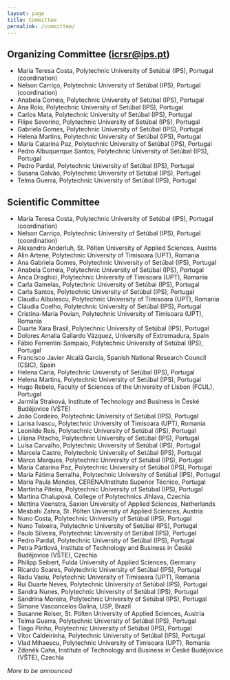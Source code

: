 ```yaml
---
layout: page
title: Committee
permalink: /committee/
---
```


## Organizing Committee ([icrsr@ips.pt](mailto:icrsr@ips.pt))

- Maria Teresa Costa, Polytechnic University of Setúbal (IPS), Portugal (coordination)
- Nelson Carriço, Polytechnic University of Setúbal (IPS), Portugal (coordination)
- Anabela Correia, Polytechnic University of Setúbal (IPS), Portugal
- Ana Rolo,  Polytechnic University of Setúbal (IPS), Portugal
- Carlos Mata, Polytechnic University of Setúbal (IPS), Portugal
- Filipe Severino, Polytechnic University of Setúbal (IPS), Portugal
- Gabriela Gomes, Polytechnic University of Setúbal (IPS), Portugal
- Helena Martins, Polytechnic University of Setúbal (IPS), Portugal
- Maria Catarina Paz, Polytechnic University of Setúbal (IPS), Portugal
- Pedro Albuquerque Santos, Polytechnic University of Setúbal (IPS), Portugal
- Pedro Pardal, Polytechnic University of Setúbal (IPS), Portugal
- Susana Galvão, Polytechnic University of Setúbal (IPS), Portugal
- Telma Guerra, Polytechnic University of Setúbal (IPS), Portugal

## Scientific Committee

- Maria Teresa Costa, Polytechnic University of Setúbal (IPS), Portugal (coordination)
- Nelson Carriço, Polytechnic University of Setúbal (IPS), Portugal (coordination)
- Alexandra Anderluh, St. Pölten University of Applied Sciences, Austria
- Alin Artene, Polytechnic University of Timisoara (UPT), Romania
- Ana Gabriela Gomes, Polytechnic University of Setúbal (IPS), Portugal
- Anabela Correia, Polytechnic University of Setúbal (IPS), Portugal
- Anca Draghici, Polytechnic University of Timisoara (UPT), Romania
- Carla Gamelas, Polytechnic University of Setúbal (IPS), Portugal
- Carla Santos, Polytechnic University of Setúbal (IPS), Portugal
- Claudiu Albulescu, Polytechnic University of Timisoara (UPT), Romania
- Cláudia Coelho, Polytechnic University of Setúbal (IPS), Portugal
- Cristina-Maria Povian, Polytechnic University of Timisoara (UPT), Romania
- Duarte Xara Brasil, Polytechnic University of Setúbal (IPS), Portugal
- Dolores Amalia Gallardo Vázquez, University of Extremadura, Spain
- Fábio Ferrentini Sampaio, Polytechnic University of Setúbal (IPS), Portugal
- Francisco Javier Alcalá García, Spanish National Research Council (CSIC), Spain
- Helena Caria, Polytechnic University of Setúbal (IPS), Portugal
- Helena Martins, Polytechnic University of Setúbal (IPS), Portugal
- Hugo Rebelo, Faculty of Sciences of the University of Lisbon (FCUL), Portugal
- Jarmila Straková, Institute of Technology and Business in České Budějovice (VŠTE)
- João Cordeiro, Polytechnic University of Setúbal (IPS), Portugal
- Larisa Ivascu, Polytechnic University of Timisoara (UPT), Romania
- Leonilde Reis, Polytechnic University of Setúbal (IPS), Portugal
- Liliana Pitacho, Polytechnic University of Setúbal (IPS), Portugal
- Luísa Carvalho, Polytechnic University of Setúbal (IPS), Portugal
- Marcela Castro, Polytechnic University of Setúbal (IPS), Portugal
- Marco Marques, Polytechnic University of Setúbal (IPS), Portugal
- Maria Catarina Paz, Polytechnic University of Setúbal (IPS), Portugal
- Maria Fátima Serralha, Polytechnic University of Setúbal (IPS), Portugal
- Maria Paula Mendes, CERENA/Instituto Superior Técnico, Portugal
- Martinha Piteira, Polytechnic University of Setúbal (IPS), Portugal
- Martina Chalupová, College of Polytechnics Jihlava, Czechia
- Mettina Veenstra, Saxion University of Applied Sciences, Netherlands
- Mesbahi Zahra, St. Pölten University of Applied Sciences, Austria
- Nuno Costa, Polytechnic University of Setúbal (IPS), Portugal
- Nuno Teixeira, Polytechnic University of Setúbal (IPS), Portugal
- Paulo Silveira, Polytechnic University of Setúbal (IPS), Portugal
- Pedro Pardal, Polytechnic University of Setúbal (IPS), Portugal
- Petra Pártlová, Institute of Technology and Business in České Budějovice (VŠTE), Czechia
- Philipp Seibert, Fulda University of Applied Sciences, Germany
- Ricardo Soares, Polytechnic University of Setúbal (IPS), Portugal
- Radu Vasiu, Polytechnic University of Timisoara (UPT), Romania
- Rui Duarte Neves, Polytechnic University of Setúbal (IPS), Portugal
- Sandra Nunes, Polytechnic University of Setúbal (IPS), Portugal
- Sandrina Moreira, Polytechnic University of Setúbal (IPS), Portugal
- Simone Vasconcelos Galina, USP, Brazil
- Susanne Roiser, St. Pölten University of Applied Sciences, Austria
- Telma Guerra, Polytechnic University of Setúbal (IPS), Portugal
- Tiago Pinho, Polytechnic University of Setúbal (IPS), Portugal
- Vítor Caldeirinha, Polytechnic University of Setúbal (IPS), Portugal
- Vlad Mihaescu, Polytechnic University of Timisoara (UPT), Romania
- Zdeněk Caha, Institute of Technology and Business in České Budějovice (VŠTE), Czechia

*More to be announced*